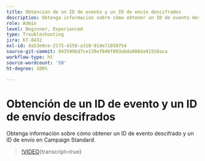 ```yaml
---
title: Obtención de un ID de evento y un ID de envío descifrados
description: Obtenga información sobre cómo obtener un ID de evento descifrado y un ID de envío en Campaign Standard.
role: Admin
level: Beginner, Experienced
type: Troubleshooting
jira: KT-8432
exl-id: da53e9ce-2175-4158-a318-914e71050754
source-git-commit: 943599bd7ce139ef846f093ebda9084a91550aca
workflow-type: ht
source-wordcount: '50'
ht-degree: 100%

---
```


# Obtención de un ID de evento y un ID de envío descifrados

Obtenga información sobre cómo obtener un ID de evento descifrado y un ID de envío en Campaign Standard.

>[!VIDEO](https://video.tv.adobe.com/v/335989?learn=on){transcript=true}
